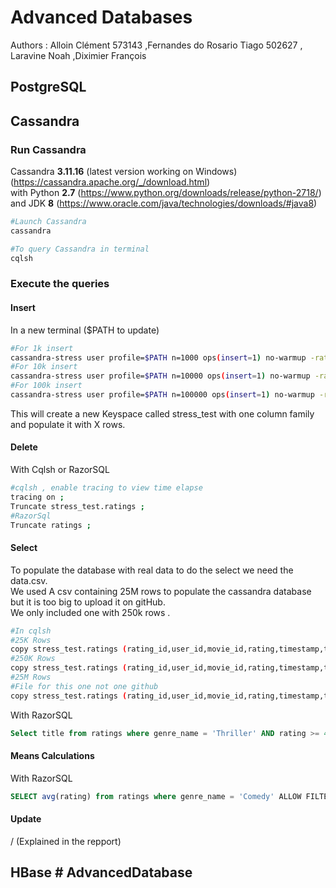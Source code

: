 # Advanced Databases 

Authors : Alloin Clément 573143 ,Fernandes do Rosario Tiago 502627 , Laravine Noah  ,Diximier François

## PostgreSQL 

## Cassandra 

### Run Cassandra

Cassandra **3.11.16** (latest version working on Windows) (https://cassandra.apache.org/_/download.html)  
with Python **2.7** (https://www.python.org/downloads/release/python-2718/)  
and JDK **8**  (https://www.oracle.com/java/technologies/downloads/#java8)  

```bash
#Launch Cassandra
cassandra

#To query Cassandra in terminal
cqlsh
```

### Execute the queries

#### Insert
In a new terminal ($PATH to update)

```bash
#For 1k insert
cassandra-stress user profile=$PATH n=1000 ops(insert=1) no-warmup -rate threads=512
#For 10k insert
cassandra-stress user profile=$PATH n=10000 ops(insert=1) no-warmup -rate threads=512
#For 100k insert
cassandra-stress user profile=$PATH n=100000 ops(insert=1) no-warmup -rate threads=512
```

This will create a new Keyspace called stress_test with one column family and populate it with X rows.

#### Delete

With Cqlsh or RazorSQL
```bash
#cqlsh , enable tracing to view time elapse
tracing on ;
Truncate stress_test.ratings ;
#RazorSql
Truncate ratings ;
```

#### Select

To populate the database with real data to do the select we need the data.csv.  
We used A csv containing 25M rows to populate the cassandra database but it is too big to upload it on gitHub.  
We only included one with 250k rows .  

```bash
#In cqlsh
#25K Rows
copy stress_test.ratings (rating_id,user_id,movie_id,rating,timestamp,title,genre_id,genre_name) from './data.csv' WITH HEADER = TRUE AND MAXROWS=25000; 
#250K Rows
copy stress_test.ratings (rating_id,user_id,movie_id,rating,timestamp,title,genre_id,genre_name) from './data.csv' WITH HEADER = TRUE AND MAXROWS=250000; 
#25M Rows
#File for this one not one github
copy stress_test.ratings (rating_id,user_id,movie_id,rating,timestamp,title,genre_id,genre_name) from './data.csv' WITH HEADER = TRUE; 
```

With RazorSQL
```sql
Select title from ratings where genre_name = 'Thriller' AND rating >= 4 ALLOW FILTERING;
```

#### Means Calculations

With RazorSQL
```sql
SELECT avg(rating) from ratings where genre_name = 'Comedy' ALLOW FILTERING;
```

#### Update

 / (Explained in the repport)


## HBase # AdvancedDatabase